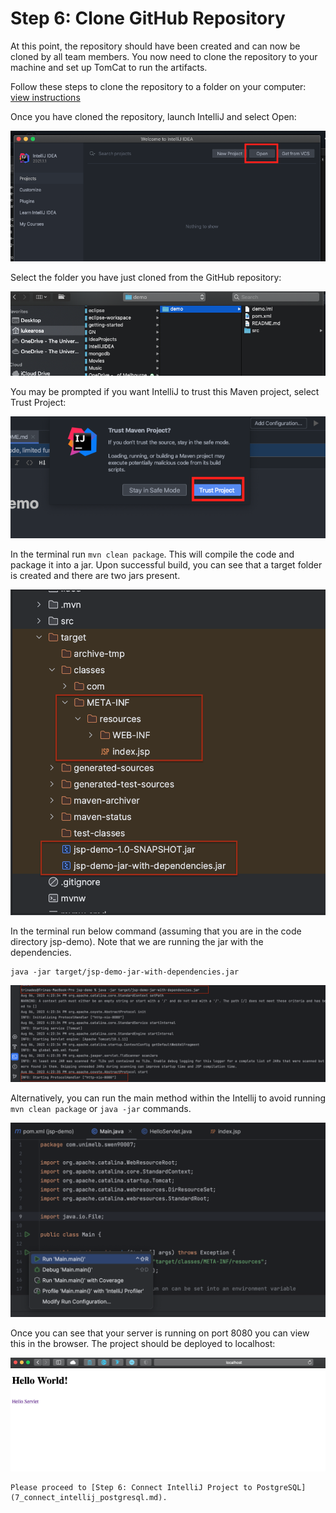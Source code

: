 # Step 6: Clone GitHub Repository

At this point, the repository should have been created and can now be cloned by all team members.
You now need to clone the repository to your machine and set up TomCat to run the artifacts.

Follow these steps to clone the repository to a folder on your computer: 
[view instructions](https://docs.github.com/en/github/creating-cloning-and-archiving-repositories/cloning-a-repository-from-github/cloning-a-repository)

Once you have cloned the repository, launch IntelliJ and select Open:

![](resources/6_github_clone_1.png)

Select the folder you have just cloned from the GitHub repository:

![](resources/6_github_clone_2.png)

You may be prompted if you want IntelliJ to trust this Maven project, select Trust Project:

![](resources/6_github_clone_3.png)

In the terminal run `mvn clean package`. This will compile the code and package it into a jar. Upon successful build, you
can see that a target folder is created and there are two jars present.

![](resources/4_create_project_7_jars.png)

In the terminal run below command (assuming that you are in the code directory jsp-demo). Note that we are running the jar
with the dependencies.
```
java -jar target/jsp-demo-jar-with-dependencies.jar 
```
![](resources/4_create_project_8_tomcat.png)

Alternatively, you can run the main method within the Intellij to avoid running `mvn clean package` or `java -jar` commands.

![](resources/4_create_project_9_main.png)

Once you can see that your server is running on port 8080 you can view this in the browser. The project should be
deployed to localhost:

![](resources/4_create_project_11.png)


```{admonition} What's Next
Please proceed to [Step 6: Connect IntelliJ Project to PostgreSQL](7_connect_intellij_postgresql.md).
```
